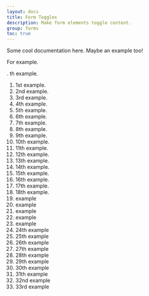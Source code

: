 ```yaml
---
layout: docs
title: Form Toggles
description: Make form elements toggle content.
group: forms
toc: true
---
```


Some cool documentation here. Maybe an example too! 

For example.

. th example.

1. 1st example.
2. 2nd example.
3. 3rd example.
4. 4th example.
5. 5th example.
6. 6th example.
7. 7th example.
8. 8th example.
9. 9th example.
10. 10th example.
11. 11th example.
12. 12th example.
13. 13th example.
14. 14th example.
15. 15th example.
16. 16th example.
17. 17th example.
18. 18th example.
19. example
20. example
21. example
22. example
23. example
24. 24th example
25. 25th example
26. 26th example
27. 27th example
28. 28th example
29. 29th example
30. 30th example
31. 31th example
32. 32nd example
33. 33rd example




